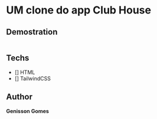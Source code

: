 # UM clone do app Club House


## Demostration
<img scr="./assets/tela.png">

## Techs
* [] HTML
* [] TailwindCSS

## Author

**Genisson Gomes**

